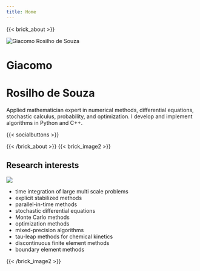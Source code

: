 ```yaml
---
title: Home
---
```

{{< brick_about >}}

<p>
<img src="/uploads/photos/me/giacomo.jpg" alt="Giacomo Rosilho de Souza" />
</p>

# Giacomo
# Rosilho de Souza

Applied mathematician expert in numerical methods, differential equations, stochastic calculus, probability, and optimization. I develop and implement algorithms in Python and C++.

{{< socialbuttons >}}

{{< /brick_about >}}
{{< brick_image2 >}}

## Research interests

![](/uploads/photos/research_interests/all.png)
<!-- <img src="/uploads/photos/research_interests/all.png" alt="alt text" width="300" /> -->

- time integration of large multi scale problems
- explicit stabilized methods
- parallel-in-time methods
- stochastic differential equations
- Monte Carlo methods
- optimization methods
- mixed-precision algorithms
- tau-leap methods for chemical kinetics
- discontinuous finite element methods
- boundary element methods

{{< /brick_image2 >}}

<!-- {{< brick_wide >}}
## Research interests

- stochastic differential equations and Monte Carlo methods
- explicit stabilized methods
- time integration of large multi scale problems
- parallel-in-time methods
- stabilized optimization methods
- mixed-precision algorithms
- tau-leap methods for chemical kinetics
- discontinuous finite element methods
- boundary element methods

{{< gallery dir="/uploads/photos/research_interests/single/" >}}
{{< /brick_wide >}} -->
